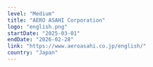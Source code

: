 ```yaml
---
level: "Medium"
title: "AERO ASAHI Corporation"
logo: "english.png"
startDate: "2025-03-01"
endDate: "2026-02-28"
link: "https://www.aeroasahi.co.jp/english/"
country: "Japan"
---
```

